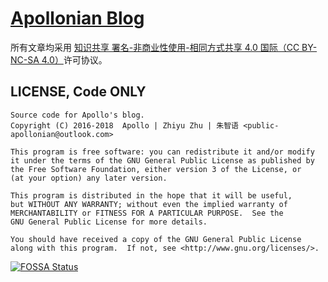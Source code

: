 # [Apollonian Blog](https://ApolloZhu.github.io)

所有文章均采用 <a rel="license" href="https://creativecommons.org/licenses/by-nc-sa/4.0/">知识共享 署名-非商业性使用-相同方式共享 4.0 国际（CC BY-NC-SA 4.0）</a>许可协议。

## LICENSE, Code ONLY

    Source code for Apollo's blog.
    Copyright (C) 2016-2018  Apollo | Zhiyu Zhu | 朱智语 <public-apollonian@outlook.com>

    This program is free software: you can redistribute it and/or modify
    it under the terms of the GNU General Public License as published by
    the Free Software Foundation, either version 3 of the License, or
    (at your option) any later version.

    This program is distributed in the hope that it will be useful,
    but WITHOUT ANY WARRANTY; without even the implied warranty of
    MERCHANTABILITY or FITNESS FOR A PARTICULAR PURPOSE.  See the
    GNU General Public License for more details.

    You should have received a copy of the GNU General Public License
    along with this program.  If not, see <http://www.gnu.org/licenses/>.

[![FOSSA Status](https://app.fossa.io/api/projects/git%2Bgithub.com%2FApolloZhu%2FApolloZhu.github.io.svg?type=large)](https://app.fossa.io/projects/git%2Bgithub.com%2FApolloZhu%2FApolloZhu.github.io?ref=badge_large)
